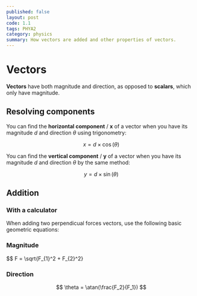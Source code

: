 ```yaml
---
published: false
layout: post
code: 1.1
tags: PHYA2
category: physics
summary: How vectors are added and other properties of vectors.
---
```


# Vectors

**Vectors** have both magnitude and direction, as opposed to **scalars**, which only have magnitude.

## Resolving components

You can find the **horizontal component** / **x** of a vector when you have its magnitude $d$ and direction $\theta$ using trigonometry:

$$ x = d \times \cos(\theta) $$

You can find the **vertical component** / **y** of a vector when you have its magnitude $d$ and direction $\theta$ by the same method:

$$ y = d \times \sin(\theta) $$

## Addition

### With a calculator
When adding two perpendicual forces vectors, use the following basic geometric equations:
### Magnitude
$$ F = \sqrt{F_{1}^2 + F_{2}^2}
### Direction
$$ \theta = \atan(\frac{F_2}{F_1}) $$
